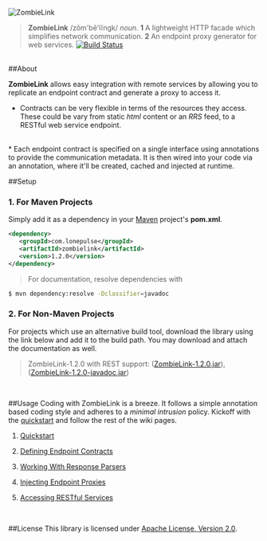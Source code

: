 ![ZombieLink](http://upload.wikimedia.org/wikipedia/commons/thumb/b/bf/ZombieLink_Banner.png/1024px-ZombieLink_Banner.png)

> **ZombieLink** /zŏm'bē'lĭngk/ <em>noun.</em> **1** A lightweight HTTP facade 
which simplifies network communication. **2** An endpoint proxy generator for web services. 
[![Build Status](https://travis-ci.org/sahan/ZombieLink.png?branch=master)](https://travis-ci.org/sahan/ZombieLink)

<br/>
##About

**ZombieLink** allows easy integration with remote services by allowing you to replicate an endpoint 
contract and generate a proxy to access it.   

* Contracts can be very flexible in terms of the resources they access. These could be vary from static 
*html* content or an *RRS* feed, to a RESTful web service endpoint.   
<br/>
* Each endpoint contract is specified on a single interface using annotations to provide the communication 
metadata. It is then wired into your code via an annotation, where it'll be created, cached and injected at 
runtime.   
<br/>

##Setup

### 1. For Maven Projects
Simply add it as a dependency in your [Maven](http://maven.apache.org/guides/getting-started/maven-in-five-minutes.html) 
project's **pom.xml**.

```xml
<dependency>
   <groupId>com.lonepulse</groupId>
   <artifactId>zombielink</artifactId>
   <version>1.2.0</version>
</dependency>
```
      
> For documentation, resolve dependencies with   
```bash
$ mvn dependency:resolve -Dclassifier=javadoc
```   

### 2. For Non-Maven Projects

For projects which use an alternative build tool, download the library using the link below and add it to the 
build path. You may download and attach the documentation as well.

> ZombieLink-1.2.0 with REST support: ([ZombieLink-1.2.0.jar](http://repo1.maven.org/maven2/com/lonepulse/zombielink/1.2.0/zombielink-1.2.0.jar)), 
([ZombieLink-1.2.0-javadoc.jar](http://repo1.maven.org/maven2/com/lonepulse/zombielink/1.2.0/zombielink-1.2.0-javadoc.jar))   
<br/>

##Usage
Coding with ZombieLink is a breeze. It follows a simple annotation based coding style 
and adheres to a *minimal intrusion* policy. Kickoff with the [quickstart](https://github.com/sahan/ZombieLink/wiki/Quickstart) 
and follow the rest of the wiki pages. 

1. [Quickstart](https://github.com/sahan/ZombieLink/wiki/Quickstart)

2. [Defining Endpoint Contracts](https://github.com/sahan/ZombieLink/wiki/Defining-Endpoint-Contracts)

3. [Working With Response Parsers](https://github.com/sahan/ZombieLink/wiki/Working-With-Response-Parsers)

4. [Injecting Endpoint Proxies](https://github.com/sahan/ZombieLink/wiki/Injecting-Endpoint-Proxies)

5. [Accessing RESTful Services](https://github.com/sahan/ZombieLink/wiki/Accessing-RESTful-Services)   
<br/>

##License
This library is licensed under [Apache License, Version 2.0](http://www.apache.org/licenses/LICENSE-2.0.html).
